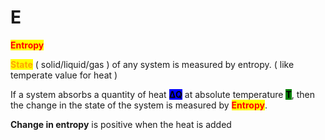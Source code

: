 # E

<mark style="color:red;">**Entropy**</mark>

<mark style="color:orange;">**State**</mark> ( solid/liquid/gas ) of any system is measured by entropy. ( like temperate value for heat )

If a system absorbs a quantity of heat <mark style="background-color:blue;">**ΔQ**</mark> at absolute temperature <mark style="background-color:green;">**T**</mark>, then the change in the state of the system is measured by <mark style="color:red;">**Entropy**</mark>.

**Change in entropy** is positive when the heat is added
